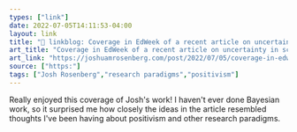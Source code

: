 ```yaml
---
types: ["link"]
date: 2022-07-05T14:11:53-04:00
layout: link
title: "🔗 linkblog: Coverage in EdWeek of a recent article on uncertainty in science | Joshua M. Rosenberg, Ph.D.'"
art_title: "Coverage in EdWeek of a recent article on uncertainty in science | Joshua M. Rosenberg, Ph.D."
art_link: "https://joshuamrosenberg.com/post/2022/07/05/coverage-in-edweek-of-a-recent-article-on-uncertainty-in-science/"
source: ["https:"]
tags: ["Josh Rosenberg","research paradigms","positivism"]
---
```

Really enjoyed this coverage of Josh's work! I haven't ever done Bayesian work, so it surprised me how closely the ideas in the article resembled thoughts I've been having about positivism and other research paradigms.

